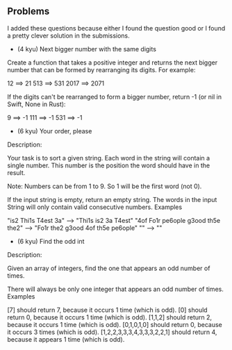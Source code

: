 ## Problems

I added these questions because either I found the question good or I found a pretty clever solution in the submissions.

- (4 kyu) Next bigger number with the same digits

Create a function that takes a positive integer and returns the next bigger number that can be formed by rearranging its digits. For example:

  12 ==> 21
 513 ==> 531
2017 ==> 2071

If the digits can't be rearranged to form a bigger number, return -1 (or nil in Swift, None in Rust):

  9 ==> -1
111 ==> -1
531 ==> -1

- (6 kyu) Your order, please

Description:

Your task is to sort a given string. Each word in the string will contain a single number. This number is the position the word should have in the result.

Note: Numbers can be from 1 to 9. So 1 will be the first word (not 0).

If the input string is empty, return an empty string. The words in the input String will only contain valid consecutive numbers.
Examples

"is2 Thi1s T4est 3a"  -->  "Thi1s is2 3a T4est"
"4of Fo1r pe6ople g3ood th5e the2"  -->  "Fo1r the2 g3ood 4of th5e pe6ople"
""  -->  ""

- (6 kyu) Find the odd int

Description:

Given an array of integers, find the one that appears an odd number of times.

There will always be only one integer that appears an odd number of times.
Examples

[7] should return 7, because it occurs 1 time (which is odd).
[0] should return 0, because it occurs 1 time (which is odd).
[1,1,2] should return 2, because it occurs 1 time (which is odd).
[0,1,0,1,0] should return 0, because it occurs 3 times (which is odd).
[1,2,2,3,3,3,4,3,3,3,2,2,1] should return 4, because it appears 1 time (which is odd).

